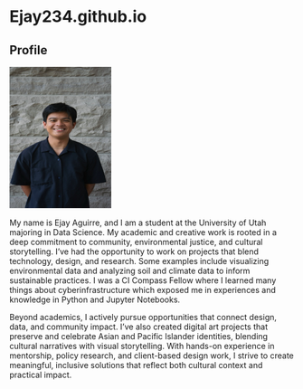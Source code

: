 # Ejay234.github.io
<h2>Profile</h2>
<a href="AGUIRRE_Ejay_HeadshotPhoto.JPEG"> <img src="AGUIRRE_Ejay_HeadshotPhoto.JPEG" width=180px height=250px> </a>
<p> 
My name is Ejay Aguirre, and I am a student at the University of Utah majoring in Data Science. My academic and creative work is rooted in a deep commitment to community, environmental justice, and cultural storytelling. I’ve had the opportunity to work on projects that blend technology, design, and research. Some examples include visualizing environmental data and analyzing soil and climate data to inform sustainable practices. I was a CI Compass Fellow where I learned many things about cyberinfrastructure which exposed me in experiences and knowledge in Python and Jupyter Notebooks. 
</p>
<p> 
  Beyond academics, I actively pursue opportunities that connect design, data, and community impact. I’ve also created digital art projects that preserve and celebrate Asian and Pacific Islander identities, blending cultural narratives with visual storytelling. With hands-on experience in mentorship, policy research, and client-based design work, I strive to create meaningful, inclusive solutions that reflect both cultural context and practical impact.
</p>
